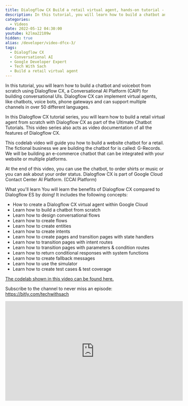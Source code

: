 ```yaml
---
title: Dialogflow CX Build a retail virtual agent, hands-on tutorial - 3 of 4.
description: In this tutorial, you will learn how to build a chatbot and voicebot from scratch using Dialogflow CX, a Conversational AI Platform (CAIP) for building conversational UIs. Dialogflow CX can implement virtual agents, like chatbots, voice bots, phone gateways and can support multiple channels in over 50 different languages.
categories:
  - Videos
date: 2022-05-12 04:30:00
youtube: k2lma22109w
hidden: true
alias: /developer/video-dfcx-3/
tags:
  - Dialogflow CX
  - Conversational AI
  - Google Developer Expert
  - Tech With Sach
  - Build a retail virtual agent
---
```


In this tutorial, you will learn how to build a chatbot and voicebot from scratch using Dialogflow CX, a Conversational AI Platform (CAIP) for building conversational UIs. Dialogflow CX can implement virtual agents, like chatbots, voice bots, phone gateways and can support multiple channels in over 50 different languages.

In this Dialogflow CX tutorial series, you will learn how to build a retail virtual agent from scratch with Dialogflow CX as part of the Ultimate Chatbot Tutorials. This video series also acts as video documentation of all the features of Dialogflow CX.

This codelab video will guide you how to build a website chatbot for a retail. The fictional business we are building the chatbot for is called: G-Records. We will be building an e-commerce chatbot that can be integrated with your website or multiple platforms.

At the end of this video, you can use the chatbot, to order shirts or music or you can ask about your order status. Dialogflow CX is part of Google Cloud Contact Center AI Platform. (CCAI Platform)

What you'll learn
You will learn the benefits of Dialogflow CX compared to Dialogflow ES by doing! It includes the following concepts:

* How to create a Dialogflow CX virtual agent within Google Cloud
* Learn how to build a chatbot from scratch
* Learn how to design conversational flows
* Learn how to create flows
* Learn how to create entities
* Learn how to create intents
* Learn how to create pages and transition pages with state handlers
* Learn how to transition pages with intent routes
* Learn how to transition pages with parameters &amp; condition routes
* Learn how to return conditional responses with system functions
* Learn how to create fallback messages
* Learn how to use the simulator
* Learn how to create test cases &amp; test coverage

<a href="https://codelabs.developers.google.com/codelabs/dialogflow-cx-retail-agent" target="_blank" >The codelab shown in this video can be found here.</a>

Subscribe to the channel to never miss an episode:
<a href="https://www.youtube.com/redirect?event=video_description&amp;redir_token=QUFFLUhqbE9KaVd4MWtfcnA3WHlLdkpIdHRSWXNrb2VFUXxBQ3Jtc0trT3pXNjkyT2w5cWVsbGZ0WUhzOHdSWFZNWERvZ09ycG1sb1dNSjFfblhLWWR6RVIyalZtbDA3bmEwS2tfOEE5TzNobHR6aUZEc1A3Zld6NDN4SnlqRXZYVmp4aGFHMGZGYnNXYkxUVmRwZGxNZndMYw&amp;q=https%3A%2F%2Fbitly.com%2Ftechwithsach" rel="nofollow" target="_blank" >https://bitly.com/techwithsach</a>

<!--more-->
<iframe width="560" height="315" src="https://www.youtube.com/embed/k2lma22109w" frameborder="0" allow="accelerometer; autoplay; encrypted-media; gyroscope; picture-in-picture" allowfullscreen></iframe>